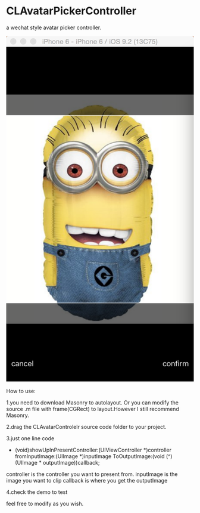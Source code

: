 # CLAvatarPickerController
a wechat style avatar picker controller.

![image](https://raw.githubusercontent.com/iOS-mamu/CLAvatarPickerController/master/CLAvatarPickerControllerDemo/Clips/clip_0.png)

How to use:

1.you need to download Masonry to autolayout. Or you can modify the source .m file with frame(CGRect) to layout.However I still recommend Masonry.

2.drag the CLAvatarControlelr source code folder to your project.

3.just one line code
+ (void)showUpInPresentController:(UIViewController *)controller fromInputImage:(UIImage *)inputImage  ToOutputImage:(void (^)(UIImage * outputImage))callback;

controller is the controller you want to present from.
inputImage is the image you want to clip
callback is where you get the outputImage

4.check the demo to test


feel free to modify as you wish.
